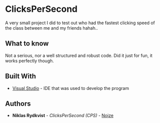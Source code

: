 # ClicksPerSecond
A very small project I did to test out who had the fastest clicking speed of the class between me and my friends hahah..

## What to know
Not a serious, nor a well structured and robust code. Did it just for fun, it works perfectly though. 

## Built With

* [Visual Studio](https://visualstudio.microsoft.com/) - IDE that was used to develop the program

## Authors

* **Niklas Rydkvist** - *ClicksPerSecond (CPS)* - [Nojze](https://github.com/Nojze)
